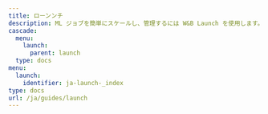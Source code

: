 ```yaml
---
title: ローンンチ
description: ML ジョブを簡単にスケールし、管理するには W&B Launch を使用します。
cascade:
  menu:
    launch:
      parent: launch
  type: docs
menu:
  launch:
    identifier: ja-launch-_index
type: docs
url: /ja/guides/launch
---
```



